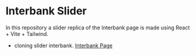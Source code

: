 # Interbank Slider

In this repository a slider replica of the Interbank page is made using React + Vite + Tailwind.

- cloning slider interbank. [Interbank Page](https://interbank.pe/)
